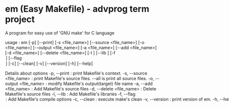 # em (Easy Makefile)  - advprog term project
A program for easy use of 'GNU make' for C language

usage : em [-p] [--print] [-s <file_name>] [--source <file_name>]
           [-o <file_name>] [--output <file_name>]
           [-a <file_name>] [--add <file_name>]
           [-d <file_name>] [--delete <file_name>]
           [-l <library>] [--lib <library>]
           [-f <option>] [--flag <option>]
           [-c] [--clean] [-v] [--version] [-h] [--help]

Details about options
        -p, --print      : print Makefile's context.
        -s, --source <file_name> : print Makefile's source files. --all is print all source files.
        -o, --output <file_name> : modify Makefile's output(target) file name
        -a, --add <file_name>    : Add Makefile's source files
        -d, --delete <file_name> : Delete Makefile's source files
        -l, --lib <library>      : Add Makefile's libraries
        -f, --flag <option>      : Add Makefile's compile options
        -c, --clean      : execute make's clean
        -v, --version    : print version of em.
        -h, --help       : print Usage for em. (This Page.)
